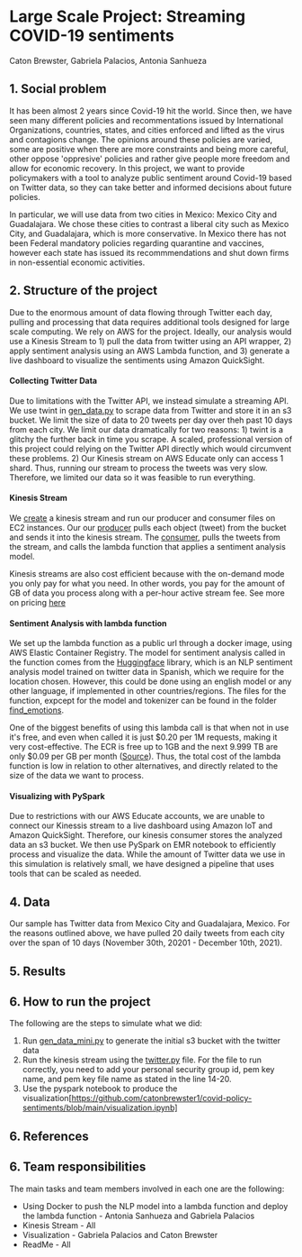 

# Large Scale Project: Streaming COVID-19 sentiments 
Caton Brewster, Gabriela Palacios, Antonia Sanhueza


## 1. Social problem

It has been almost 2 years since Covid-19 hit the world. Since then, we have seen many different policies and recommentations issued by International Organizations, countries, states, and cities enforced and lifted as the virus and contagions change. The opinions around these policies are varied, some are positive when there are more constraints and being more careful, other oppose 'oppresive' policies and rather give people more freedom and allow for economic recovery. In this project, we want to provide policymakers with a tool to analyze public sentiment around Covid-19 based on Twitter data, so they can take better and informed decisions about future policies.  

In particular, we will use data from two cities in Mexico: Mexico City and Guadalajara. We chose these cities to contrast a liberal city such as Mexico City, and Guadalajara, which is more conservative. In Mexico there has not been Federal mandatory policies regarding quarantine and vaccines, however each state has issued its recommmendations and shut down firms in non-essential economic activities.


## 2. Structure of the project

Due to the enormous amount of data flowing through Twitter each day, pulling and processing that data requires additional tools designed for large scale computing. We rely on AWS for the project. Ideally, our analysis would use a Kinesis Stream to 1) pull the data from twitter using an API wrapper, 2) apply sentiment analysis using an AWS Lambda function, and 3) generate a live dashboard to visualize the sentiments using Amazon QuickSight. 

#### Collecting Twitter Data
Due to limitations with the Twitter API, we instead simulate a streaming API. We use twint in [gen_data.py](https://github.com/catonbrewster1/covid-policy-sentiments/blob/main/gen_data_extended.py) to scrape data from Twitter and store it in an s3 bucket. We limit the size of data to 20 tweets per day over theh past 10 days from each city. We limit our data dramatically for two reasons: 1) twint is a glitchy the further back in time you scrape. A scaled, professional version of this project could relying on the Twitter API directly which would circumvent these problems. 2) Our Kinesis stream on AWS Educate only can access 1 shard. Thus, running our stream to process the tweets was very slow. Therefore, we limited our data so it was feasible to run everything. 

#### Kinesis Stream
We [create](https://github.com/catonbrewster1/covid-policy-sentiments/blob/main/twitter.py) a kinesis stream and run our producer and consumer files on EC2 instances. Our our [producer](https://github.com/catonbrewster1/covid-policy-sentiments/blob/main/twitter_producer.py) pulls each object (tweet) from the bucket and sends it into the kinesis stream. The [consumer](https://github.com/catonbrewster1/covid-policy-sentiments/blob/main/twitter_consumer.py), pulls the tweets from the stream, and calls the lambda function that applies a sentiment analysis model. 

Kinesis streams are also cost efficient because with the on-demand mode you only pay for what you need. In other words, you pay for the amount of GB of data you process along with a per-hour active stream fee. See more on pricing [here](https://aws.amazon.com/kinesis/data-streams/pricing/?nc=sn&loc=3) 

#### Sentiment Analysis with lambda function
We set up the lambda function as a public url through a docker image, using AWS Elastic Container Registry. The model for sentiment analysis called in the function comes from the [Huggingface](https://huggingface.co/daveni/twitter-xlm-roberta-emotion-es?text=hola) library, which is an NLP sentiment analysis model trained on twitter data in Spanish, which we require for the location chosen. However, this could be done using an english model or any other language, if implemented in other countries/regions.  The files for the function, expcept for the model and tokenizer can be found in the folder [find_emotions](https://github.com/catonbrewster1/covid-policy-sentiments/tree/main/find_emotions). 

One of the biggest benefits of using this lambda call is that when not in use it's free, and even when called it is just $0.20 per 1M requests, making it very cost-effective. The ECR is free up to 1GB and the next 9.999 TB are only $0.09 per GB per month ([Source](https://aws.amazon.com/ecr/pricing/)). Thus, the total cost of the lambda function is low in relation to other alternatives, and directly related to the size of the data we want to process.

#### Visualizing with PySpark
Due to restrictions with our AWS Educate accounts, we are unable to connect our Kinessis stream to a live dashboard using Amazon IoT and Amazon QuickSight. Therefore, our kinesis consumer stores the analyzed data an s3 bucket. We then use PySpark on EMR notebook to efficiently process and visualize the data. While the amount of Twitter data we use in this simulation is relatively small, we have designed a pipeline that uses tools that can be scaled as needed. 


## 4. Data

Our sample has Twitter data from Mexico City and Guadalajara, Mexico. For the reasons outlined above, we have pulled 20 daily tweets from each city over the span of 10 days (November 30th, 20201 - December 10th, 2021).


## 5. Results

## 6. How to run the project

The following are the steps to simulate what we did:
1) Run [gen_data_mini.py](https://github.com/catonbrewster1/covid-policy-sentiments/blob/main/gen_data_mini.py) to generate the initial s3 bucket with the twitter data
2) Run the kinesis stream using the [twitter.py](https://github.com/catonbrewster1/covid-policy-sentiments/blob/main/twitter.py) file. For the file to run correctly, you need to add your personal security group id, pem key name, and pem key file name as stated in the line 14-20.
3) Use the pyspark notebook to produce the visualization[https://github.com/catonbrewster1/covid-policy-sentiments/blob/main/visualization.ipynb]

## 6. References


## 6. Team responsibilities

The main tasks and team members involved in each one are the following:

- Using Docker to push the NLP model into a lambda function and deploy the lambda function - Antonia Sanhueza and Gabriela Palacios
- Kinesis Stream - All
- Visualization - Gabriela Palacios and Caton Brewster
- ReadMe - All